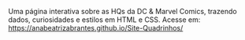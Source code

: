 Uma página interativa sobre as HQs da DC & Marvel Comics, trazendo dados, curiosidades e estilos em HTML e CSS.
Acesse em: https://anabeatrizabrantes.github.io/Site-Quadrinhos/
